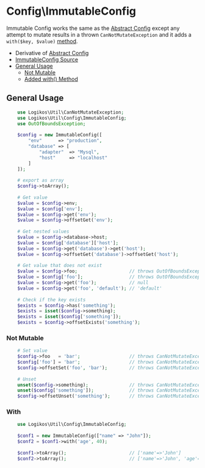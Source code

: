 # Config\ImmutableConfig

Immutable Config works the same as the [Abstract Config] except any attempt to mutate results in a thrown `CanNotMutateException` and it adds a `with($key, $value)` [method](#with).

- Derivative of [Abstract Config]
- [ImmutableConfig Source][ImmutableConfig]
- [General Usage](#general-usage)
  - [Not Mutable](#not-mutable)
  - [Added with() Method](#with)

## General Usage
```php
    use Logikos\Util\CanNotMutateException;
    use Logikos\Util\Config\ImmutableConfig;
    use OutOfBoundsException;
    
    $config = new ImmutableConfig([
        "env"      => "production",
        "database" => [
            "adapter"  => "Mysql",
            "host"     => "localhost"
        ]
    ]);
    
    # export as array
    $config->toArray();
    
    # Get value
    $value = $config->env;
    $value = $config['env'];
    $value = $config->get('env');
    $value = $config->offsetGet('env');
    
    # Get nested values
    $value = $config->database->host;
    $value = $config['database']['host'];
    $value = $config->get('database')->get('host');
    $value = $config->offsetGet('database')->offsetGet('host');
    
    # Get value that does not exist
    $value = $config->foo;                   // throws OutOfBoundsException
    $value = $config['foo'];                 // throws OutOfBoundsException
    $value = $config->get('foo');            // null
    $value = $config->get('foo', 'default'); // 'default'
    
    # Check if the key exists
    $exists = $config->has('something');
    $exists = isset($config->something);
    $exists = isset($config['something']);
    $exists = $config->offsetExists('something');
```

### Not Mutable
```php
    # Set value
    $config->foo   = 'bar';                  // throws CanNotMutateException
    $config['foo'] = 'bar';                  // throws CanNotMutateException
    $config->offsetSet('foo', 'bar');        // throws CanNotMutateException
    
    # Unset
    unset($config->something);               // throws CanNotMutateException
    unset($config['something']);             // throws CanNotMutateException
    $config->offsetUnset('something');       // throws CanNotMutateException
```

### With
```php
    use Logikos\Util\Config\ImmutableConfig;
    
    $conf1 = new ImmutableConfig(["name" => "John"]);
    $conf2 = $conf1->with('age', 40);
    
    $conf1->toArray();                       // ['name'=>'John']
    $conf2->toArray();                       // ['name'=>'John', 'age'=>40]
```

[Config]: ../../src/Config.php
[MutableConfig]: ../../src/Config/MutableConfig.php
[ImmutableConfig]: ../../src/Config/ImmutableConfig.php
[Phalcon\Config]: https://docs.phalconphp.com/en/3.2/Phalcon_Config
[Abstract Config]: README.md